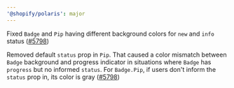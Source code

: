 ```yaml
---
'@shopify/polaris': major
---
```


Fixed `Badge` and `Pip` having different background colors for `new` and `info` status ([#5798](https://github.com/Shopify/polaris/pull/5840))

Removed default `status` prop in `Pip`. That caused a color mismatch between `Badge` background and progress indicator in situations where `Badge` has `progress` but no informed `status`. For `Badge.Pip`, if users don't inform the `status` prop in, its color is gray ([#5798](https://github.com/Shopify/polaris/pull/5840))
